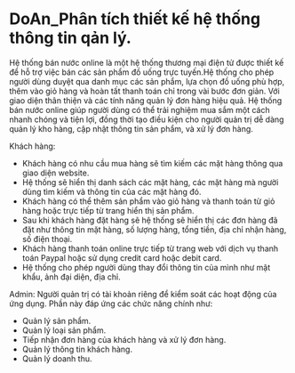 # DoAn_Phân tích thiết kế hệ thống thông tin qản lý.

Hệ thống bán nước online là một hệ thống thương mại điện tử được thiết kế để hỗ trợ việc bán các sản phẩm đồ uống trực tuyến.Hệ thống cho phép người dùng duyệt qua danh mục các sản phẩm, lựa chọn đồ uống phù hợp, thêm vào giỏ hàng và hoàn tất thanh toán chỉ trong vài bước đơn giản. Với giao diện thân thiện và các tính năng quản lý đơn hàng hiệu quả.
Hệ thống bán nước online giúp người dùng có thể trải nghiệm mua sắm một cách nhanh chóng và tiện lợi, đồng thời tạo điều kiện cho người quản trị dễ dàng quản lý kho hàng, cập nhật thông tin sản phẩm, và xử lý đơn hàng.

Khách hàng:
-	Khách hàng có nhu cầu mua hàng sẽ tìm kiếm các mặt hàng thông qua giao diện
website.
-	Hệ thống sẽ hiển thị danh sách các mặt hàng, các mặt hàng mà người dùng tìm
kiếm và thông tin của các mặt hàng đó.
-	Khách hàng có thể thêm sản phẩm vào giỏ hàng và thanh toán từ giỏ hàng hoặc
trực tiếp từ trang hiển thị sản phẩm.
-	Sau khi khách hàng đặt hàng sẽ hệ thống sẽ hiển thị các đơn hàng đã đặt như
thông tin mặt hàng, số lượng hàng, tổng tiền, địa chỉ nhận hàng, số điện thoại.
-	Khách hàng thanh toán online trực tiếp từ trang web với dịch vụ thanh toán
Paypal hoặc sử dụng credit card hoặc debit card.
-	Hệ thống cho phép người dùng thay đổi thông tin của mình như mật khẩu, ảnh
đại diện, địa chỉ.

Admin: Người quản trị có tài khoản riêng để kiểm soát các hoạt động của ứng dụng.
Phần này đáp ứng các chức năng chính như:
-	Quản lý sản phẩm.
-	Quản lý loại sản phẩm.
-	Tiếp nhận đơn hàng của khách hàng và xử lý đơn hàng.
-	Quản lý thông tin khách hàng.
-	Quản lý doanh thu.

